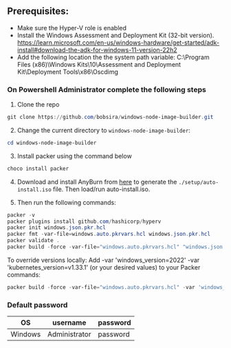 ## Prerequisites:
- Make sure the Hyper-V role is enabled
- Install the Windows Assessment and Deployment Kit (32-bit version). https://learn.microsoft.com/en-us/windows-hardware/get-started/adk-install#download-the-adk-for-windows-11-version-22h2
- Add the following location the the system path variable: C:\Program Files (x86)\Windows Kits\10\Assessment and Deployment Kit\Deployment Tools\x86\Oscdimg



### On Powershell Administrator complete the following steps 

1. Clone the repo 

```powershell
git clone https://github.com/bobsira/windows-node-image-builder.git
```

2. Change the current directory to `windows-node-image-builder`:

```powershell
cd windows-node-image-builder
```

3. Install packer using the command below

```powershell
choco install packer
```

4. Download and install AnyBurn from [here](https://www.anyburn.com/download.php) to generate the `./setup/auto-install.iso` file. Then load/run auto-install.iso.

5. Then run the following commands:

```powershell
packer -v 
packer plugins install github.com/hashicorp/hyperv
packer init windows.json.pkr.hcl
packer fmt -var-file=windows.auto.pkrvars.hcl windows.json.pkr.hcl
packer validate .
packer build -force -var-file="windows.auto.pkrvars.hcl" "windows.json.pkr.hcl"
```

To override versions locally:
Add -var 'windows_version=2022' -var 'kubernetes_version=v1.33.1' (or your desired values) to your Packer commands:

```powershell
packer build -force -var-file="windows.auto.pkrvars.hcl" -var 'windows_version=2022' -var 'kubernetes_version=v1.33.1' "windows.json.pkr.hcl"
```


### Default password

|OS|username|password|
|--|--------|--------|
|Windows|Administrator|password|